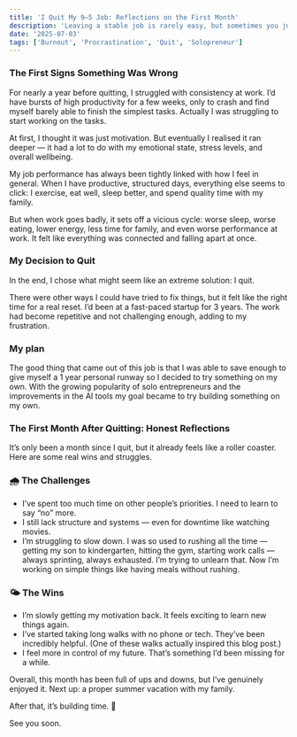 ```yaml
---
title: 'I Quit My 9–5 Job: Reflections on the First Month'
description: 'Leaving a stable job is rarely easy, but sometimes you just know it’s time. I want to share a bit about what led me to quit, what I planned to do next, and how the first month has actually gone.'
date: '2025-07-03'
tags: ['Burnout', 'Procrastination', 'Quit', 'Solopreneur']
---
```


### The First Signs Something Was Wrong

For nearly a year before quitting, I struggled with consistency at work. I’d have bursts of high productivity for a few weeks, only to crash and find myself barely able to finish the simplest tasks. Actually I was struggling to start working on the tasks.

At first, I thought it was just motivation. But eventually I realised it ran deeper — it had a lot to do with my emotional state, stress levels, and overall wellbeing.

My job performance has always been tightly linked with how I feel in general. When I have productive, structured days, everything else seems to click: I exercise, eat well, sleep better, and spend quality time with my family.

But when work goes badly, it sets off a vicious cycle: worse sleep, worse eating, lower energy, less time for family, and even worse performance at work. It felt like everything was connected and falling apart at once.

### My Decision to Quit

In the end, I chose what might seem like an extreme solution: I quit.

There were other ways I could have tried to fix things, but it felt like the right time for a real reset. I’d been at a fast-paced startup for 3 years. The work had become repetitive and not challenging enough, adding to my frustration.

### My plan

The good thing that came out of this job is that I was able to save enough to give myself a 1 year personal runway so I decided to try something on my own. With the growing popularity of solo entrepreneurs and the improvements in the AI tools my goal became to try building something on my own.

### The First Month After Quitting: Honest Reflections

It’s only been a month since I quit, but it already feels like a roller coaster. Here are some real wins and struggles.

### 🌧️ The Challenges

- I’ve spent too much time on other people’s priorities. I need to learn to say “no” more.
- I still lack structure and systems — even for downtime like watching movies.
- I’m struggling to slow down. I was so used to rushing all the time — getting my son to kindergarten, hitting the gym, starting work calls — always sprinting, always exhausted. I’m trying to unlearn that. Now I’m working on simple things like having meals without rushing.

### 🌤️ The Wins

- I’m slowly getting my motivation back. It feels exciting to learn new things again.
- I’ve started taking long walks with no phone or tech. They’ve been incredibly helpful. (One of these walks actually inspired this blog post.)
- I feel more in control of my future. That’s something I’d been missing for a while.

Overall, this month has been full of ups and downs, but I’ve genuinely enjoyed it. Next up: a proper summer vacation with my family.

After that, it’s building time. 🚀

See you soon.